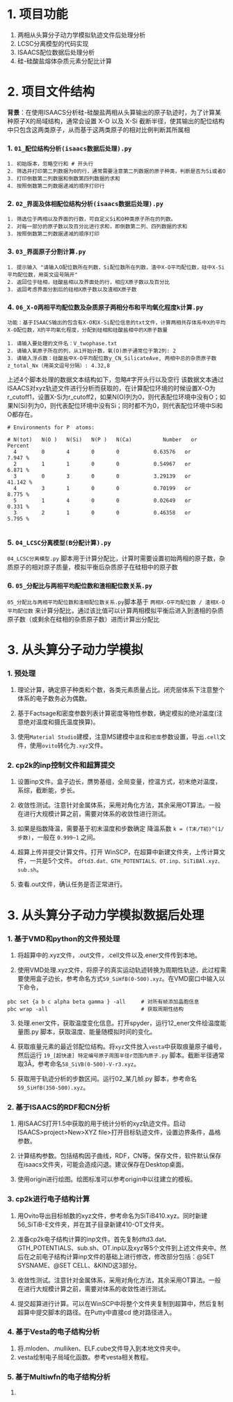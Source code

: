 # 1. 项目功能


1. 两相从头算分子动力学模拟轨迹文件后处理分析
2. LCSC分离模型的代码实现
3. ISAACS配位数据后处理分析
4. 硅-硅酸盐熔体杂质元素分配比计算




# 2. 项目文件结构

**背景**：在使用ISAACS分析硅-硅酸盐两相从头算输出的原子轨迹时，为了计算某种原子X的局域结构，通常会设置 X-O 以及 X-Si 截断半径，使其输出的配位结构中只包含这两类原子，从而基于这两类原子的相对比例判断其所属相

### 1. `01_配位结构分析(isaacs数据后处理).py`

```
1. 初始版本，忽略空行和 # 开头行
2. 筛选并打印第二列数据为0的行，通常需要注意第二列数据的原子种类，判断是否为Si或者O
3. 打印倒数第二列数据和倒数第四列数据的求和
4. 按照倒数第二列数据递减的顺序打印行
```

  
### 2. `02_界面及体相配位结构分析(isaacs数据后处理).py`

```
1. 筛选位于两相以及界面的行数，可自定义Si和O种类原子所在的列数。
2. 对每一部分的原子数以及百分比进行求和，即倒数第二列、四列数据的求和
3. 按照倒数第二列数据递减的顺序打印
```


### 3. `03_界面原子分割计算.py`

```
1. 提示输入 "请输入O配位数所在列数，Si配位数所在列数，渣中X-O平均配位数，硅中X-Si平均配位数，用英文逗号隔开"
2. 返回位于硅相，硅酸盐相以及界面处的行，相应X原子数以及百分比
3. 返回考虑界面分割后的硅相X原子数以及渣相X原子数
```

### 4. `06_X-O两相平均配位数及杂质原子两相分布和平均氧化程度k计算.py`

```
功能：基于ISAACS输出的包含有X-O和X-Si配位信息的txt文件，计算两相共存体系中X的平均X-O配位数，X的平均氧化程度，分配到硅相和硅酸盐相中的X原子数量

1. 请输入要处理的文件名：V_twophase.txt
2. 请输入氧原子所在的列，从1开始计数，氧(O)原子通常位于第2列: 2
3. 请输入浮点数：硅酸盐中X-O平均配位数y_CN_SilicateAve, 两相中总的杂质原子数z_total_Nx（用英文逗号分隔）: 4.32,8
```

上述4个脚本处理的数据文本结构如下，忽略#字开头行以及空行
该数据文本通过ISAACS对xyz轨迹文件进行分析而获取的，在计算配位环境的时候设置X-O为r_cutoff1，设置X-Si为r_cutoff2，如果N(O)列为0，则代表配位环境中没有O；如果N(Si)列为0，则代表配位环境中没有Si；同时都不为0，则代表配位环境中Si和O都存在。
```
# Environments for P  atoms:

# N(tot)   N(O )   N(Si)   N(P )   N(Ca)          Number   or     Percent
  4        0       4       0       0           0.63576   or       7.947 %
  2        1       1       0       0           0.54967   or       6.871 %
  3        0       3       0       0           3.29139   or      41.142 %
  4        3       1       0       0           0.70199   or       8.775 %
  5        1       4       0       0           0.02649   or       0.331 %
  3        2       1       0       0           0.46358   or       5.795 %
  
```

### 5. `04_LCSC分离模型(B分配计算).py`

`04_LCSC分离模型.py` 脚本用于计算分配比，计算时需要设置初始两相的原子数，杂质原子的相对原子质量，模拟平衡后杂质原子在硅相中的原子数


### 6. `05_分配比与两相平均配位数和渣相配位数关系.py`

`05_分配比与两相平均配位数和渣相配位数关系.py`脚本基于 `两相X-O平均配位数 / 渣相X-O平均配位数` 来计算分配比，通过该比值可以计算两相模拟平衡后进入到渣相的杂质原子数（或剩余在硅相的杂质原子数）进而计算出分配比





# 3. 从头算分子动力学模拟

### 1. 预处理

1. 理论计算，确定原子种类和个数，各类元素质量占比。闭壳层体系下注意整个体系的电子数务必为偶数。

2. 基于Factsage和密度参数列表计算密度等物性参数，确定模拟的绝对温度(注意绝对温度和摄氏温度换算)。

3. 使用`Material Studio`建模，注意MS建模中`温度`和`密度`参数设置，导出`.cell`文件，使用`ovito`转化为`.xyz`文件。


### 2. cp2k的inp控制文件和超算提交

1. 设置inp文件。盒子边长，赝势基组，全局变量，控温方式，初末绝对温度，系综，截断能，步长。

2. 收敛性测试。注意针对金属体系，采用对角化方法，其余采用OT算法。一般在进行大规模计算之前，需要对体系的收敛性进行测试。

3. 如果是指数降温，需要基于初末温度和步数确定 降温系数 `k = (T末/T初)^(1/步数)`，一般在 `0.999~1` 之间。

4. 超算上传并提交计算文件。打开 WinSCP，在超算中新建文件夹，上传计算文件，一共是5个文件。 `dftd3.dat、GTH_POTENTIALS、OT.inp、SiTiBAl.xyz、sub.sh`。

5. 查看.out文件，确认任务是否正常进行。


# 3. 从头算分子动力学模拟数据后处理

### 1. 基于VMD和python的文件预处理

1. 将超算中的.xyz文件，.out文件，.cell文件以及.ener文件传到本地。

2. 使用VMD处理.xyz文件，将原子的真实运动轨迹转换为周期性轨迹，此过程需要使用盒子边长，参考命名方式`59_SiHfB(0-500).xyz`。在VMD窗口中输入以下命令，

```
pbc set {a b c alpha beta gamma } -all     # 对所有帧添加晶胞信息
pbc wrap -all                              # 获取周期性结构
```

3. 处理.ener文件，获取温度变化信息。打开spyder，运行12_ener文件绘温度能量图.py 脚本，获取温度、能量随模拟时间的变化。

4. 获取痕量元素的最近邻配位结构。将`xyz`文件放入`vesta`中获取痕量原子编号，然后运行 `19_[超快速] 特定编号原子周围半径r范围内原子.py` 脚本。截断半径通常取3Å，参考命名`58_SiVB(0-500)-V-r3.xyz`。

5. 获取用于轨迹分析的步数区间。运行02_某几帧.py 脚本，参考命名 `59_SiHfB(350-500).xyz`。


### 2. 基于ISAACS的RDF和CN分析

1. 用ISAACS打开1.5中获取的用于统计分析的xyz轨迹文件。启动 ISAACS>project>New>XYZ file>打开目标轨迹文件，设置边界条件，晶格参数。

2. 计算结构参数。包括结构因子曲线，RDF，CN等。保存文件，软件默认保存在isaacs文件夹，可能会造成闪退。建议保存在Desktop桌面。

3. 使用origin进行绘图。绘图标准可以参考origin中以往建立的模板。


### 3. cp2k进行电子结构计算

1. 用Ovito导出目标帧数的xyz文件，参考命名为SiTiB410.xyz。同时新建56_SiTiB-E文件夹，并在其子目录新建410-OT文件夹。

2. 准备cp2k电子结构计算的inp文件。首先复制dftd3.dat、GTH_POTENTIALS、sub.sh、OT.inp以及xyz等5个文件到上述文件夹中。然后在之前电子结构计算inp文件的基础上进行修改，修改部分包括：@SET SYSNAME、@SET CELL、&KIND这3部分。

3. 收敛性测试。注意针对金属体系，采用对角化方法，其余采用OT算法。一般在进行大规模计算之前，需要对体系的收敛性进行测试。

4. 提交超算进行计算。可以在WinSCP中将整个文件夹复制到超算中，然后复制超算中提交脚本的路径。在Putty中直接cd 绝对路径进入。


### 4. 基于Vesta的电子结构分析

1. 将.mloden、.mulliken、ELF.cube文件导入到本地文件夹中。
2. vesta绘制电子局域化函数。参考vesta相关教程。

### 5. 基于Multiwfn的电子结构分析

1. 













